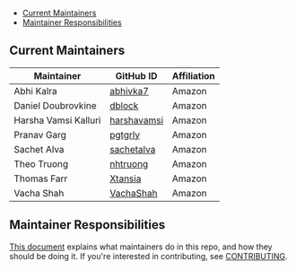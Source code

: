 - [Current Maintainers](#current-maintainers)
- [Maintainer Responsibilities](#maintainer-responsibilities)

## Current Maintainers

| Maintainer               | GitHub ID                                              | Affiliation |
| ------------------------ | ------------------------------------------------------ | ----------- |
| Abhi Kalra               | [abhivka7](https://github.com/abhivka7)                |   Amazon    |
| Daniel Doubrovkine       | [dblock](https://github.com/dblock)                    |   Amazon    |
| Harsha Vamsi Kalluri     | [harshavamsi](https://github.com/harshavamsi)          |   Amazon    |
| Pranav Garg              | [pgtgrly](https://github.com/pgtgrly)                  |   Amazon    |
| Sachet Alva              | [sachetalva](https://github.com/sachetalva)            |   Amazon    |
| Theo Truong              | [nhtruong](https://github.com/nhtruong)                |   Amazon    |
| Thomas Farr              | [Xtansia](https://github.com/Xtansia)                  |   Amazon    |
| Vacha Shah               | [VachaShah](https://github.com/VachaShah)              |   Amazon    |

## Maintainer Responsibilities

[This document](https://github.com/opensearch-project/.github/blob/main/MAINTAINERS.md) explains what maintainers do in this repo, and how they should be doing it. If you're interested in contributing, see [CONTRIBUTING](CONTRIBUTING.md).
